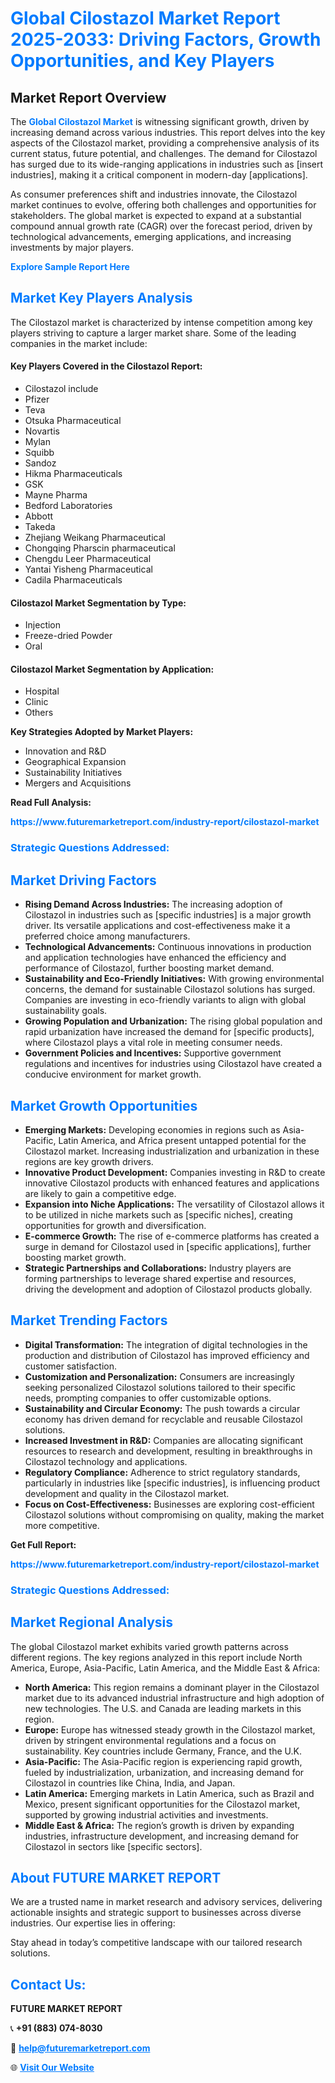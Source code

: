 <h1 style="color: #007BFF;">Global Cilostazol Market Report 2025-2033: Driving Factors, Growth Opportunities, and Key Players</h1>

<section id="overview">
<h2>Market Report Overview</h2>
<p>The <a href="https://www.futuremarketreport.com/industry-report/cilostazol-market" style="color: #007BFF; text-decoration: none;"><strong>Global Cilostazol Market</strong></a> is witnessing significant growth, driven by increasing demand across various industries. This report delves into the key aspects of the Cilostazol market, providing a comprehensive analysis of its current status, future potential, and challenges. The demand for Cilostazol has surged due to its wide-ranging applications in industries such as [insert industries], making it a critical component in modern-day [applications].</p>
<p>As consumer preferences shift and industries innovate, the Cilostazol market continues to evolve, offering both challenges and opportunities for stakeholders. The global market is expected to expand at a substantial compound annual growth rate (CAGR) over the forecast period, driven by technological advancements, emerging applications, and increasing investments by major players.</p>
</section>

<section id="overview">
<p><a href="https://www.futuremarketreport.com/request-sample/reportId=99476" style="color: #007BFF; text-decoration: none;"><strong>Explore Sample Report Here</strong></a></p>
</section>

<section id="key-players">
<h2 style="color: #007BFF;">Market Key Players Analysis</h2>
<p>The Cilostazol market is characterized by intense competition among key players striving to capture a larger market share. Some of the leading companies in the market include:</p>
<h4>Key Players Covered in the Cilostazol Report:</h4>
<ul><li>Cilostazol include</li><li>Pfizer</li><li>Teva</li><li>Otsuka Pharmaceutical</li><li>Novartis</li><li>Mylan</li><li>Squibb</li><li>Sandoz</li><li>Hikma Pharmaceuticals</li><li>GSK</li><li>Mayne Pharma</li><li>Bedford Laboratories</li><li>Abbott</li><li>Takeda</li><li>Zhejiang Weikang Pharmaceutical</li><li>Chongqing Pharscin pharmaceutical</li><li>Chengdu Leer Pharmaceutical</li><li>Yantai Yisheng Pharmaceutical</li><li>Cadila Pharmaceuticals</li></ul>
<h4>Cilostazol Market Segmentation by Type:</h4>
<ul><li>Injection</li><li>Freeze-dried Powder</li><li>Oral</li></ul>

<h4>Cilostazol Market Segmentation by Application:</h4>
<ul><li>Hospital</li><li>Clinic</li><li>Others</li></ul>
<p><strong>Key Strategies Adopted by Market Players:</strong></p>
<ul>
<li>Innovation and R&D</li>
<li>Geographical Expansion</li>
<li>Sustainability Initiatives</li>
<li>Mergers and Acquisitions</li>
</ul>
</section>

<section>
<p><strong>Read Full Analysis: </strong></p><a href="https://www.futuremarketreport.com/industry-report/cilostazol-market" style="color: #007BFF; text-decoration: none;"><strong>https://www.futuremarketreport.com/industry-report/cilostazol-market</strong></a>
<h3 style="color: #007BFF;">Strategic Questions Addressed:</h3>
</section>

<section id="driving-factors">
<h2 style="color: #007BFF;">Market Driving Factors</h2>
<ul>
<li><strong>Rising Demand Across Industries:</strong> The increasing adoption of Cilostazol in industries such as [specific industries] is a major growth driver. Its versatile applications and cost-effectiveness make it a preferred choice among manufacturers.</li>
<li><strong>Technological Advancements:</strong> Continuous innovations in production and application technologies have enhanced the efficiency and performance of Cilostazol, further boosting market demand.</li>
<li><strong>Sustainability and Eco-Friendly Initiatives:</strong> With growing environmental concerns, the demand for sustainable Cilostazol solutions has surged. Companies are investing in eco-friendly variants to align with global sustainability goals.</li>
<li><strong>Growing Population and Urbanization:</strong> The rising global population and rapid urbanization have increased the demand for [specific products], where Cilostazol plays a vital role in meeting consumer needs.</li>
<li><strong>Government Policies and Incentives:</strong> Supportive government regulations and incentives for industries using Cilostazol have created a conducive environment for market growth.</li>
</ul>
</section>

<section id="growth-opportunities">
<h2 style="color: #007BFF;">Market Growth Opportunities</h2>
<ul>
<li><strong>Emerging Markets:</strong> Developing economies in regions such as Asia-Pacific, Latin America, and Africa present untapped potential for the Cilostazol market. Increasing industrialization and urbanization in these regions are key growth drivers.</li>
<li><strong>Innovative Product Development:</strong> Companies investing in R&D to create innovative Cilostazol products with enhanced features and applications are likely to gain a competitive edge.</li>
<li><strong>Expansion into Niche Applications:</strong> The versatility of Cilostazol allows it to be utilized in niche markets such as [specific niches], creating opportunities for growth and diversification.</li>
<li><strong>E-commerce Growth:</strong> The rise of e-commerce platforms has created a surge in demand for Cilostazol used in [specific applications], further boosting market growth.</li>
<li><strong>Strategic Partnerships and Collaborations:</strong> Industry players are forming partnerships to leverage shared expertise and resources, driving the development and adoption of Cilostazol products globally.</li>
</ul>
</section>

<section id="trending-factors">
<h2 style="color: #007BFF;">Market Trending Factors</h2>
<ul>
<li><strong>Digital Transformation:</strong> The integration of digital technologies in the production and distribution of Cilostazol has improved efficiency and customer satisfaction.</li>
<li><strong>Customization and Personalization:</strong> Consumers are increasingly seeking personalized Cilostazol solutions tailored to their specific needs, prompting companies to offer customizable options.</li>
<li><strong>Sustainability and Circular Economy:</strong> The push towards a circular economy has driven demand for recyclable and reusable Cilostazol solutions.</li>
<li><strong>Increased Investment in R&D:</strong> Companies are allocating significant resources to research and development, resulting in breakthroughs in Cilostazol technology and applications.</li>
<li><strong>Regulatory Compliance:</strong> Adherence to strict regulatory standards, particularly in industries like [specific industries], is influencing product development and quality in the Cilostazol market.</li>
<li><strong>Focus on Cost-Effectiveness:</strong> Businesses are exploring cost-efficient Cilostazol solutions without compromising on quality, making the market more competitive.</li>
</ul>
</section>

<section>
<p><strong>Get Full Report: </strong></p><a href="https://www.futuremarketreport.com/industry-report/cilostazol-market" style="color: #007BFF; text-decoration: none;"><strong>https://www.futuremarketreport.com/industry-report/cilostazol-market</strong></a>
<h3 style="color: #007BFF;">Strategic Questions Addressed:</h3>
</section>


<section id="regional-analysis">
<h2 style="color: #007BFF;">Market Regional Analysis</h2>
<p>The global Cilostazol market exhibits varied growth patterns across different regions. The key regions analyzed in this report include North America, Europe, Asia-Pacific, Latin America, and the Middle East & Africa:</p>
<ul>
<li><strong>North America:</strong> This region remains a dominant player in the Cilostazol market due to its advanced industrial infrastructure and high adoption of new technologies. The U.S. and Canada are leading markets in this region.</li>
<li><strong>Europe:</strong> Europe has witnessed steady growth in the Cilostazol market, driven by stringent environmental regulations and a focus on sustainability. Key countries include Germany, France, and the U.K.</li>
<li><strong>Asia-Pacific:</strong> The Asia-Pacific region is experiencing rapid growth, fueled by industrialization, urbanization, and increasing demand for Cilostazol in countries like China, India, and Japan.</li>
<li><strong>Latin America:</strong> Emerging markets in Latin America, such as Brazil and Mexico, present significant opportunities for the Cilostazol market, supported by growing industrial activities and investments.</li>
<li><strong>Middle East & Africa:</strong> The region’s growth is driven by expanding industries, infrastructure development, and increasing demand for Cilostazol in sectors like [specific sectors].</li>
</ul>
</section>

<footer>
<h2 style="color: #007BFF;">About FUTURE MARKET REPORT</h2>
<p>We are a trusted name in market research and advisory services, delivering actionable insights and strategic support to businesses across diverse industries. Our expertise lies in offering:</p>

<p>Stay ahead in today’s competitive landscape with our tailored research solutions.</p>

<h2 style="color: #007BFF;">Contact Us:</h2>
<p><strong>FUTURE MARKET REPORT</strong></p>
<p>📞 <strong>+91 (883) 074-8030</strong></p>
<p>📧 <strong><a href="mailto:help@futuremarketreport.com" style="color: #007BFF;">help@futuremarketreport.com</a></strong></p>
<p>🌐 <strong><a href="https://www.futuremarketreport.com/" style="color: #007BFF;">Visit Our Website</a></strong></p>
</footer>